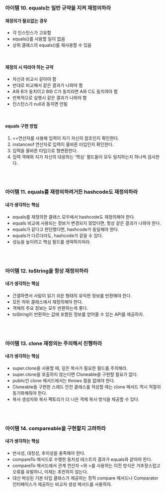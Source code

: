 ### 아이템 10. equals는 일반 규약을 지켜 재정의하라


#### 재정의가 필요없는 경우
+ 각 인스턴스가 고유함
+ equals()를 사용할 일이 없음
+ 상위 클래스의 equals()를 재사용할 수 있음

<br>

#### 재정의 시 따라야 하는 규약
+ 자신과 비교시 같아야 함
+ 반대로 비교해서 같은 결과가 나와야 함
+ A와 B가 동치이고 B와 C가 동치라면 A와 C도 동치여야 함
+ 반복적으로 실행시 같은 결과가 나와야 함
+ 인스턴스가 null과 동치면 안됨

<br>

#### equals 구현 방법
1. ==연산자를 사용해 입력이 자기 자신의 참조인지 확인한다.
2. instanceof 연산자로 입력이 올바른 타입인지 확인한다.
3. 입력을 올바른 타입으로 형변환한다.
4. 입력 객체와 지가 자신의 대응하는 '핵심' 필드들이 모두 일치하는지 하나씩 검사한다.

<br><br>


### 아이템 11. equals를 재정의하려거든 hashcode도 재정의하라

#### 내가 생각하는 핵심
+ equals를 재정의한 클래스 모두에서 hashcode도 재정의해야 한다.
+ equals 비교에 사용되는 정보가 변경되지 않았다면, 항상 같은 결과가 나와야 한다.
+ equals가 같다고 판단했다면, hashcode가 동일해야 한다.
+ equals가 다르더라도, hashcode가 같을 수 있다.
+ 성능을 높이려고 핵심 필드를 생략하지마라.

<br><br>


### 아이템 12. toString을 항상 재정의하라

#### 내가 생각하는 핵심
+ 간결하면서 사람이 읽기 쉬운 형태의 유익한 정보를 반환해야 한다.
+ 모든 하위 클래스에서 재정의해야 한다.
+ 객체의 주요 정보는 모두 반환하는게 좋다.
+ toString이 반환하는 값에 포함된 정보를 얻어올 수 있는 API를 제공하자.

<br><br>


### 아이템 13. clone 재정의는 주의해서 진행하라

#### 내가 생각하는 핵심
+ super.clone을 사용할 때, 깊은 복사가 필요한 필드를 주의해라.
+ super.clone을 호출하지 않는다면 Cloneable을 구현할 필요가 없다.
+ public인 clone 메서드에서는 throws 절을 없애야 한다.
+ Cloneable을 구현한 스레드 안전 클래스를 작성할 때는 clone 메서드 역시 적절히 동기화해줘야 한다.
+ 복사 생성자와 복사 팩토리가 더 나은 객체 복사 방식을 제공할 수 있다.

<br><br>


### 아이템 14. compareable을 구현할지 고려하라

#### 내가 생각하는 핵심
+ 반사성, 대칭성, 추이성을 충족해야 한다.
+ compareTo 메서드로 수행한 동치성 테스트의 결과가 equals와 같아야 한다.
+ compareTo 메서드에서 관계 연산자 <와 >를 사용하는 이전 방식은 거추장스럽고 오류를 유발하니, 이제는 추천하지 않는다.
+ 대신 박싱된 기본 타입 클래스가 제공하는 정적 compare 메서드나 Comparator 인터페이스가 제공하는 비교자 생성 메서드를 사용하자.
